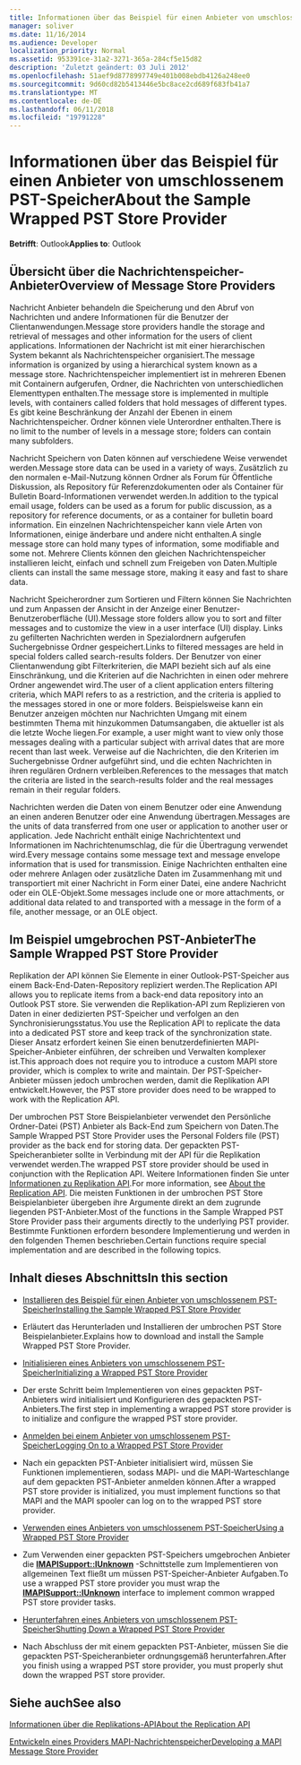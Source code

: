 ```yaml
---
title: Informationen über das Beispiel für einen Anbieter von umschlossenem PST-Speicher
manager: soliver
ms.date: 11/16/2014
ms.audience: Developer
localization_priority: Normal
ms.assetid: 953391ce-31a2-3271-365a-284cf5e15d82
description: 'Zuletzt geändert: 03 Juli 2012'
ms.openlocfilehash: 51aef9d8778997749e401b008ebdb4126a248ee0
ms.sourcegitcommit: 9d60cd82b5413446e5bc8ace2cd689f683fb41a7
ms.translationtype: MT
ms.contentlocale: de-DE
ms.lasthandoff: 06/11/2018
ms.locfileid: "19791228"
---
```

# <a name="about-the-sample-wrapped-pst-store-provider"></a><span data-ttu-id="4a73c-103">Informationen über das Beispiel für einen Anbieter von umschlossenem PST-Speicher</span><span class="sxs-lookup"><span data-stu-id="4a73c-103">About the Sample Wrapped PST Store Provider</span></span>

 
  
<span data-ttu-id="4a73c-104">**Betrifft**: Outlook</span><span class="sxs-lookup"><span data-stu-id="4a73c-104">**Applies to**: Outlook</span></span> 
  
## <a name="overview-of-message-store-providers"></a><span data-ttu-id="4a73c-105">Übersicht über die Nachrichtenspeicher-Anbieter</span><span class="sxs-lookup"><span data-stu-id="4a73c-105">Overview of Message Store Providers</span></span>

<span data-ttu-id="4a73c-106">Nachricht Anbieter behandeln die Speicherung und den Abruf von Nachrichten und andere Informationen für die Benutzer der Clientanwendungen.</span><span class="sxs-lookup"><span data-stu-id="4a73c-106">Message store providers handle the storage and retrieval of messages and other information for the users of client applications.</span></span> <span data-ttu-id="4a73c-107">Informationen der Nachricht ist mit einer hierarchischen System bekannt als Nachrichtenspeicher organisiert.</span><span class="sxs-lookup"><span data-stu-id="4a73c-107">The message information is organized by using a hierarchical system known as a message store.</span></span> <span data-ttu-id="4a73c-108">Nachrichtenspeicher implementiert ist in mehreren Ebenen mit Containern aufgerufen, Ordner, die Nachrichten von unterschiedlichen Elementtypen enthalten.</span><span class="sxs-lookup"><span data-stu-id="4a73c-108">The message store is implemented in multiple levels, with containers called folders that hold messages of different types.</span></span> <span data-ttu-id="4a73c-109">Es gibt keine Beschränkung der Anzahl der Ebenen in einem Nachrichtenspeicher. Ordner können viele Unterordner enthalten.</span><span class="sxs-lookup"><span data-stu-id="4a73c-109">There is no limit to the number of levels in a message store; folders can contain many subfolders.</span></span>
  
<span data-ttu-id="4a73c-110">Nachricht Speichern von Daten können auf verschiedene Weise verwendet werden.</span><span class="sxs-lookup"><span data-stu-id="4a73c-110">Message store data can be used in a variety of ways.</span></span> <span data-ttu-id="4a73c-111">Zusätzlich zu den normalen e-Mail-Nutzung können Ordner als Forum für Öffentliche Diskussion, als Repository für Referenzdokumenten oder als Container für Bulletin Board-Informationen verwendet werden.</span><span class="sxs-lookup"><span data-stu-id="4a73c-111">In addition to the typical email usage, folders can be used as a forum for public discussion, as a repository for reference documents, or as a container for bulletin board information.</span></span> <span data-ttu-id="4a73c-112">Ein einzelnen Nachrichtenspeicher kann viele Arten von Informationen, einige änderbare und andere nicht enthalten.</span><span class="sxs-lookup"><span data-stu-id="4a73c-112">A single message store can hold many types of information, some modifiable and some not.</span></span> <span data-ttu-id="4a73c-113">Mehrere Clients können den gleichen Nachrichtenspeicher installieren leicht, einfach und schnell zum Freigeben von Daten.</span><span class="sxs-lookup"><span data-stu-id="4a73c-113">Multiple clients can install the same message store, making it easy and fast to share data.</span></span>
  
<span data-ttu-id="4a73c-114">Nachricht Speicherordner zum Sortieren und Filtern können Sie Nachrichten und zum Anpassen der Ansicht in der Anzeige einer Benutzer-Benutzeroberfläche (UI).</span><span class="sxs-lookup"><span data-stu-id="4a73c-114">Message store folders allow you to sort and filter messages and to customize the view in a user interface (UI) display.</span></span> <span data-ttu-id="4a73c-115">Links zu gefilterten Nachrichten werden in Spezialordnern aufgerufen Suchergebnisse Ordner gespeichert.</span><span class="sxs-lookup"><span data-stu-id="4a73c-115">Links to filtered messages are held in special folders called search-results folders.</span></span> <span data-ttu-id="4a73c-116">Der Benutzer von einer Clientanwendung gibt Filterkriterien, die MAPI bezieht sich auf als eine Einschränkung, und die Kriterien auf die Nachrichten in einen oder mehrere Ordner angewendet wird.</span><span class="sxs-lookup"><span data-stu-id="4a73c-116">The user of a client application enters filtering criteria, which MAPI refers to as a restriction, and the criteria is applied to the messages stored in one or more folders.</span></span> <span data-ttu-id="4a73c-117">Beispielsweise kann ein Benutzer anzeigen möchten nur Nachrichten Umgang mit einem bestimmten Thema mit hinzukommen Datumsangaben, die aktueller ist als die letzte Woche liegen.</span><span class="sxs-lookup"><span data-stu-id="4a73c-117">For example, a user might want to view only those messages dealing with a particular subject with arrival dates that are more recent than last week.</span></span> <span data-ttu-id="4a73c-118">Verweise auf die Nachrichten, die den Kriterien im Suchergebnisse Ordner aufgeführt sind, und die echten Nachrichten in ihren regulären Ordnern verbleiben.</span><span class="sxs-lookup"><span data-stu-id="4a73c-118">References to the messages that match the criteria are listed in the search-results folder and the real messages remain in their regular folders.</span></span>
  
<span data-ttu-id="4a73c-119">Nachrichten werden die Daten von einem Benutzer oder eine Anwendung an einen anderen Benutzer oder eine Anwendung übertragen.</span><span class="sxs-lookup"><span data-stu-id="4a73c-119">Messages are the units of data transferred from one user or application to another user or application.</span></span> <span data-ttu-id="4a73c-120">Jede Nachricht enthält einige Nachrichtentext und Informationen im Nachrichtenumschlag, die für die Übertragung verwendet wird.</span><span class="sxs-lookup"><span data-stu-id="4a73c-120">Every message contains some message text and message envelope information that is used for transmission.</span></span> <span data-ttu-id="4a73c-121">Einige Nachrichten enthalten eine oder mehrere Anlagen oder zusätzliche Daten im Zusammenhang mit und transportiert mit einer Nachricht in Form einer Datei, eine andere Nachricht oder ein OLE-Objekt.</span><span class="sxs-lookup"><span data-stu-id="4a73c-121">Some messages include one or more attachments, or additional data related to and transported with a message in the form of a file, another message, or an OLE object.</span></span>
  
## <a name="the-sample-wrapped-pst-store-provider"></a><span data-ttu-id="4a73c-122">Im Beispiel umgebrochen PST-Anbieter</span><span class="sxs-lookup"><span data-stu-id="4a73c-122">The Sample Wrapped PST Store Provider</span></span>

<span data-ttu-id="4a73c-123">Replikation der API können Sie Elemente in einer Outlook-PST-Speicher aus einem Back-End-Daten-Repository repliziert werden.</span><span class="sxs-lookup"><span data-stu-id="4a73c-123">The Replication API allows you to replicate items from a back-end data repository into an Outlook PST store.</span></span> <span data-ttu-id="4a73c-124">Sie verwenden die Replikation-API zum Replizieren von Daten in einer dedizierten PST-Speicher und verfolgen an den Synchronisierungsstatus.</span><span class="sxs-lookup"><span data-stu-id="4a73c-124">You use the Replication API to replicate the data into a dedicated PST store and keep track of the synchronization state.</span></span> <span data-ttu-id="4a73c-125">Dieser Ansatz erfordert keinen Sie einen benutzerdefinierten MAPI-Speicher-Anbieter einführen, der schreiben und Verwalten komplexer ist.</span><span class="sxs-lookup"><span data-stu-id="4a73c-125">This approach does not require you to introduce a custom MAPI store provider, which is complex to write and maintain.</span></span> <span data-ttu-id="4a73c-126">Der PST-Speicher-Anbieter müssen jedoch umbrochen werden, damit die Replikation API entwickelt.</span><span class="sxs-lookup"><span data-stu-id="4a73c-126">However, the PST store provider does need to be wrapped to work with the Replication API.</span></span>
  
<span data-ttu-id="4a73c-127">Der umbrochen PST Store Beispielanbieter verwendet den Persönliche Ordner-Datei (PST) Anbieter als Back-End zum Speichern von Daten.</span><span class="sxs-lookup"><span data-stu-id="4a73c-127">The Sample Wrapped PST Store Provider uses the Personal Folders file (PST) provider as the back end for storing data.</span></span> <span data-ttu-id="4a73c-128">Der gepackten PST-Speicheranbieter sollte in Verbindung mit der API für die Replikation verwendet werden.</span><span class="sxs-lookup"><span data-stu-id="4a73c-128">The wrapped PST store provider should be used in conjunction with the Replication API.</span></span> <span data-ttu-id="4a73c-129">Weitere Informationen finden Sie unter [Informationen zu Replikation API](about-the-replication-api.md).</span><span class="sxs-lookup"><span data-stu-id="4a73c-129">For more information, see [About the Replication API](about-the-replication-api.md).</span></span> <span data-ttu-id="4a73c-130">Die meisten Funktionen in der umbrochen PST Store Beispielanbieter übergeben ihre Argumente direkt an dem zugrunde liegenden PST-Anbieter.</span><span class="sxs-lookup"><span data-stu-id="4a73c-130">Most of the functions in the Sample Wrapped PST Store Provider pass their arguments directly to the underlying PST provider.</span></span> <span data-ttu-id="4a73c-131">Bestimmte Funktionen erfordern besondere Implementierung und werden in den folgenden Themen beschrieben.</span><span class="sxs-lookup"><span data-stu-id="4a73c-131">Certain functions require special implementation and are described in the following topics.</span></span>
  
## <a name="in-this-section"></a><span data-ttu-id="4a73c-132">Inhalt dieses Abschnitts</span><span class="sxs-lookup"><span data-stu-id="4a73c-132">In this section</span></span>

- [<span data-ttu-id="4a73c-133">Installieren des Beispiel für einen Anbieter von umschlossenem PST-Speicher</span><span class="sxs-lookup"><span data-stu-id="4a73c-133">Installing the Sample Wrapped PST Store Provider</span></span>](installing-the-sample-wrapped-pst-store-provider.md)
    
- <span data-ttu-id="4a73c-134">Erläutert das Herunterladen und Installieren der umbrochen PST Store Beispielanbieter.</span><span class="sxs-lookup"><span data-stu-id="4a73c-134">Explains how to download and install the Sample Wrapped PST Store Provider.</span></span>
    
- [<span data-ttu-id="4a73c-135">Initialisieren eines Anbieters von umschlossenem PST-Speicher</span><span class="sxs-lookup"><span data-stu-id="4a73c-135">Initializing a Wrapped PST Store Provider</span></span>](initializing-a-wrapped-pst-store-provider.md)
    
- <span data-ttu-id="4a73c-136">Der erste Schritt beim Implementieren von eines gepackten PST-Anbieters wird initialisiert und Konfigurieren des gepackten PST-Anbieters.</span><span class="sxs-lookup"><span data-stu-id="4a73c-136">The first step in implementing a wrapped PST store provider is to initialize and configure the wrapped PST store provider.</span></span>
    
- [<span data-ttu-id="4a73c-137">Anmelden bei einem Anbieter von umschlossenem PST-Speicher</span><span class="sxs-lookup"><span data-stu-id="4a73c-137">Logging On to a Wrapped PST Store Provider</span></span>](logging-on-to-a-wrapped-pst-store-provider.md)
    
- <span data-ttu-id="4a73c-138">Nach ein gepackten PST-Anbieter initialisiert wird, müssen Sie Funktionen implementieren, sodass MAPI- und die MAPI-Warteschlange auf dem gepackten PST-Anbieter anmelden können.</span><span class="sxs-lookup"><span data-stu-id="4a73c-138">After a wrapped PST store provider is initialized, you must implement functions so that MAPI and the MAPI spooler can log on to the wrapped PST store provider.</span></span>
    
- [<span data-ttu-id="4a73c-139">Verwenden eines Anbieters von umschlossenem PST-Speicher</span><span class="sxs-lookup"><span data-stu-id="4a73c-139">Using a Wrapped PST Store Provider</span></span>](using-a-wrapped-pst-store-provider.md)
    
- <span data-ttu-id="4a73c-140">Zum Verwenden einer gepackten PST-Speichers umgebrochen Anbieter die **[IMAPISupport::IUnknown](imapisupportiunknown.md)** -Schnittstelle zum Implementieren von allgemeinen Text fließt um müssen PST-Speicher-Anbieter Aufgaben.</span><span class="sxs-lookup"><span data-stu-id="4a73c-140">To use a wrapped PST store provider you must wrap the **[IMAPISupport::IUnknown](imapisupportiunknown.md)** interface to implement common wrapped PST store provider tasks.</span></span> 
    
- [<span data-ttu-id="4a73c-141">Herunterfahren eines Anbieters von umschlossenem PST-Speicher</span><span class="sxs-lookup"><span data-stu-id="4a73c-141">Shutting Down a Wrapped PST Store Provider</span></span>](shutting-down-a-wrapped-pst-store-provider.md)
    
- <span data-ttu-id="4a73c-142">Nach Abschluss der mit einem gepackten PST-Anbieter, müssen Sie die gepackten PST-Speicheranbieter ordnungsgemäß herunterfahren.</span><span class="sxs-lookup"><span data-stu-id="4a73c-142">After you finish using a wrapped PST store provider, you must properly shut down the wrapped PST store provider.</span></span>
    
## <a name="see-also"></a><span data-ttu-id="4a73c-143">Siehe auch</span><span class="sxs-lookup"><span data-stu-id="4a73c-143">See also</span></span>



[<span data-ttu-id="4a73c-144">Informationen über die Replikations-API</span><span class="sxs-lookup"><span data-stu-id="4a73c-144">About the Replication API</span></span>](about-the-replication-api.md)
  
[<span data-ttu-id="4a73c-145">Entwickeln eines Providers MAPI-Nachrichtenspeicher</span><span class="sxs-lookup"><span data-stu-id="4a73c-145">Developing a MAPI Message Store Provider</span></span>](developing-a-mapi-message-store-provider.md)


